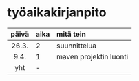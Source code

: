 # työaikakirjanpito

| päivä | aika | mitä tein  |
| :----:|:-----| :-----|
| 26.3. | 2    | suunnittelua |
| 9.4. | 1    | maven projektin luonti |
| yht   | -   | | 

